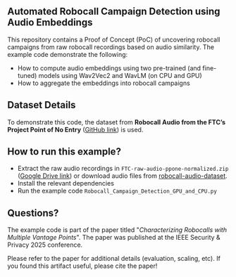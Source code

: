 ## Automated Robocall Campaign Detection using Audio Embeddings

This repository contains a Proof of Concept (PoC) of uncovering robocall campaigns from raw robocall recordings based on audio similarity. The example code demonstrate the following:

- How to compute audio embeddings using two pre-trained (and fine-tuned) models using Wav2Vec2 and WavLM (on CPU and GPU)
- How to aggregate the embeddings into robocall campaigns

## Dataset Details

To demonstrate this code, the dataset from **Robocall Audio from the FTC’s Project Point of No Entry** ([GitHub link](https://github.com/wspr-ncsu/robocall-audio-dataset)) is used.


## How to run this example?

- Extract the raw audio recordings in `FTC-raw-audio-ppone-normalized.zip` ([Google Drive link](https://drive.google.com/file/d/1ku__-U2VQleHfeuxA06b06cqP9w16ha-/view?usp=sharing)) or download audio files from [robocall-audio-dataset](https://github.com/wspr-ncsu/robocall-audio-dataset).
- Install the relevant dependencies
- Run the example code `Robocall_Campaign_Detection_GPU_and_CPU.py`

## Questions?

The example code is part of the paper titled "*Characterizing Robocalls with Multiple Vantage Points*". The paper was published at the IEEE Security & Privacy 2025 conference.

Please refer to the paper for additional details (evaluation, scaling, etc). If you found this artifact useful, please cite the paper!
